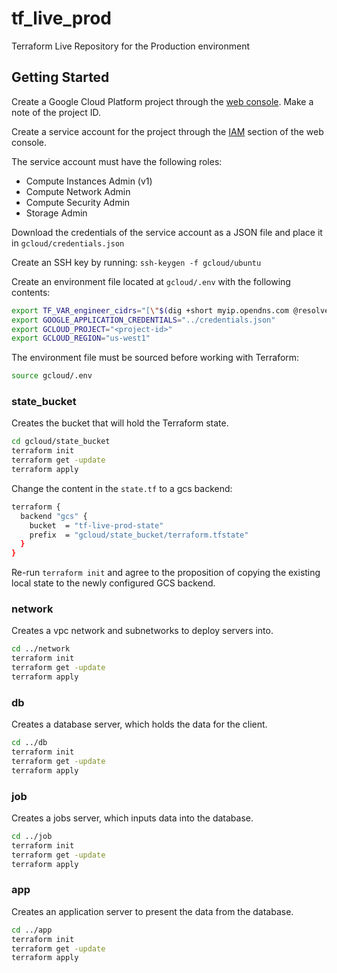 # tf_live_prod

Terraform Live Repository for the Production environment

## Getting Started

Create a Google Cloud Platform project through the
[web console][gcp-web-console]. Make a note of the project ID.

Create a service account for the project through the [IAM][gcp-iam]
section of the web console.

The service account must have the following roles:

* Compute Instances Admin (v1)
* Compute Network Admin
* Compute Security Admin
* Storage Admin

Download the credentials of the service account as a JSON file and
place it in `gcloud/credentials.json`

Create an SSH key by running: `ssh-keygen -f gcloud/ubuntu`

Create an environment file located at `gcloud/.env` with the following
contents:

```sh
export TF_VAR_engineer_cidrs="[\"$(dig +short myip.opendns.com @resolver1.opendns.com)/32\"]"
export GOOGLE_APPLICATION_CREDENTIALS="../credentials.json"
export GCLOUD_PROJECT="<project-id>"
export GCLOUD_REGION="us-west1"
```

The environment file must be sourced before working with Terraform:

```sh
source gcloud/.env
```

### state_bucket

Creates the bucket that will hold the Terraform state.

```sh
cd gcloud/state_bucket
terraform init
terraform get -update
terraform apply
```

Change the content in the `state.tf` to a gcs backend:

```sh
terraform {
  backend "gcs" {
    bucket  = "tf-live-prod-state"
    prefix  = "gcloud/state_bucket/terraform.tfstate"
  }
}
```

Re-run `terraform init` and agree to the proposition of copying the
existing local state to the newly configured GCS backend.

### network

Creates a vpc network and subnetworks to deploy servers into.

```sh
cd ../network
terraform init
terraform get -update
terraform apply
```

### db

Creates a database server, which holds the data for the client.

```sh
cd ../db
terraform init
terraform get -update
terraform apply
```

### job

Creates a jobs server, which inputs data into the database.

```sh
cd ../job
terraform init
terraform get -update
terraform apply
```

### app

Creates an application server to present the data from the database.

```sh
cd ../app
terraform init
terraform get -update
terraform apply
```

[gcp-iam]: https://console.cloud.google.com/iam-admin/iam
[gcp-web-console]: https://console.cloud.google.com/